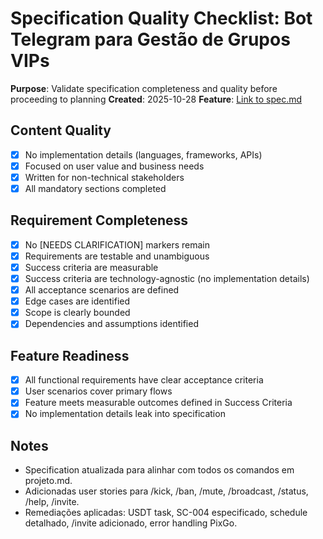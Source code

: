 # Specification Quality Checklist: Bot Telegram para Gestão de Grupos VIPs

**Purpose**: Validate specification completeness and quality before proceeding to planning
**Created**: 2025-10-28
**Feature**: [Link to spec.md](spec.md)

## Content Quality

- [x] No implementation details (languages, frameworks, APIs)
- [x] Focused on user value and business needs
- [x] Written for non-technical stakeholders
- [x] All mandatory sections completed

## Requirement Completeness

- [x] No [NEEDS CLARIFICATION] markers remain
- [x] Requirements are testable and unambiguous
- [x] Success criteria are measurable
- [x] Success criteria are technology-agnostic (no implementation details)
- [x] All acceptance scenarios are defined
- [x] Edge cases are identified
- [x] Scope is clearly bounded
- [x] Dependencies and assumptions identified

## Feature Readiness

- [x] All functional requirements have clear acceptance criteria
- [x] User scenarios cover primary flows
- [x] Feature meets measurable outcomes defined in Success Criteria
- [x] No implementation details leak into specification

## Notes

- Specification atualizada para alinhar com todos os comandos em projeto.md.
- Adicionadas user stories para /kick, /ban, /mute, /broadcast, /status, /help, /invite.
- Remediações aplicadas: USDT task, SC-004 especificado, schedule detalhado, /invite adicionado, error handling PixGo.